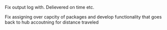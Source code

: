 Fix output log with.
Delievered on time etc.

Fix assigning over capcity of packages and develop functionality that goes back to hub accoutning for distance traveled